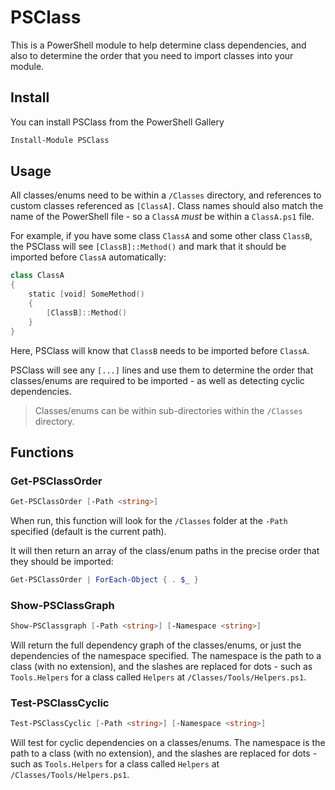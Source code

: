 # PSClass

This is a PowerShell module to help determine class dependencies, and also to determine the order that you need to import classes into your module.

## Install

You can install PSClass from the PowerShell Gallery

```powershell
Install-Module PSClass
```

## Usage

All classes/enums need to be within a `/Classes` directory, and references to custom classes referenced as `[ClassA]`. Class names should also match the name of the PowerShell file - so a `ClassA` *must* be within a `ClassA.ps1` file.

For example, if you have some class `ClassA` and some other class `ClassB`, the PSClass will see `[ClassB]::Method()` and mark that it should be imported before `ClassA` automatically:

```powershell
class ClassA
{
    static [void] SomeMethod()
    {
        [ClassB]::Method()
    }
}
```

Here, PSClass will know that `ClassB` needs to be imported before `ClassA`.

PSClass will see any `[...]` lines and use them to determine the order that classes/enums are required to be imported - as well as detecting cyclic dependencies.

> Classes/enums can be within sub-directories within the `/Classes` directory.

## Functions

### Get-PSClassOrder

```powershell
Get-PSClassOrder [-Path <string>]
```

When run, this function will look for the `/Classes` folder at the `-Path` specified (default is the current path).

It will then return an array of the class/enum paths in the precise order that they should be imported:

```powershell
Get-PSClassOrder | ForEach-Object { . $_ }
```

### Show-PSClassGraph

```powershell
Show-PSClassgraph [-Path <string>] [-Namespace <string>]
```

Will return the full dependency graph of the classes/enums, or just the dependencies of the namespace specified. The namespace is the path to a class (with no extension), and the slashes are replaced for dots - such as `Tools.Helpers` for a class called `Helpers` at `/Classes/Tools/Helpers.ps1`.

### Test-PSClassCyclic

```powershell
Test-PSClassCyclic [-Path <string>] [-Namespace <string>]
```

Will test for cyclic dependencies on a classes/enums. The namespace is the path to a class (with no extension), and the slashes are replaced for dots - such as `Tools.Helpers` for a class called `Helpers` at `/Classes/Tools/Helpers.ps1`.
